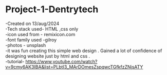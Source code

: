 # Project-1-Dentrytech
-Created on 13/aug/2024 <br>
-Tech stack used- HTML ,css only <br>
-icon used from - remixicon.com<br>
-font family used -gilroy<br>
-photos - unsplash<br>
-it was fun creating this simple web design . Gained a lot of confidence of designing website just by html and css .<br>
-tutorial- https://www.youtube.com/watch?v=9cmy6AK3IBA&list=PLbtI3_MArDOmesZspqwcTGfkfzZNjsATY<br>
